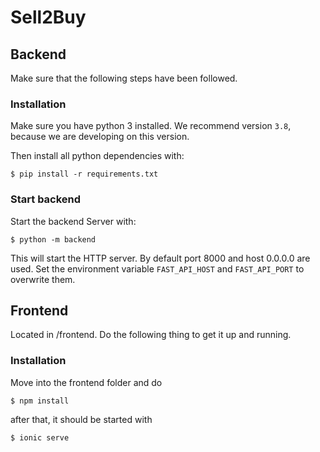 # Sell2Buy

## Backend

Make sure that the following steps have been followed.

### Installation

Make sure you have python 3 installed. We recommend version `3.8`, because we are developing on this version.

Then install all python dependencies with:
```shell script
$ pip install -r requirements.txt
```

### Start backend

Start the backend Server with:
```shell script
$ python -m backend
```
This will start the HTTP server. By default port 8000 and host 0.0.0.0 are used. 
Set the environment variable `FAST_API_HOST` and `FAST_API_PORT` to overwrite them.

## Frontend

Located in /frontend. Do the following thing to get it up and running.

### Installation 
Move into the frontend folder and do
 ```shell script
 $ npm install
 ```
after that, it should be started with 
```shell script
$ ionic serve
```
